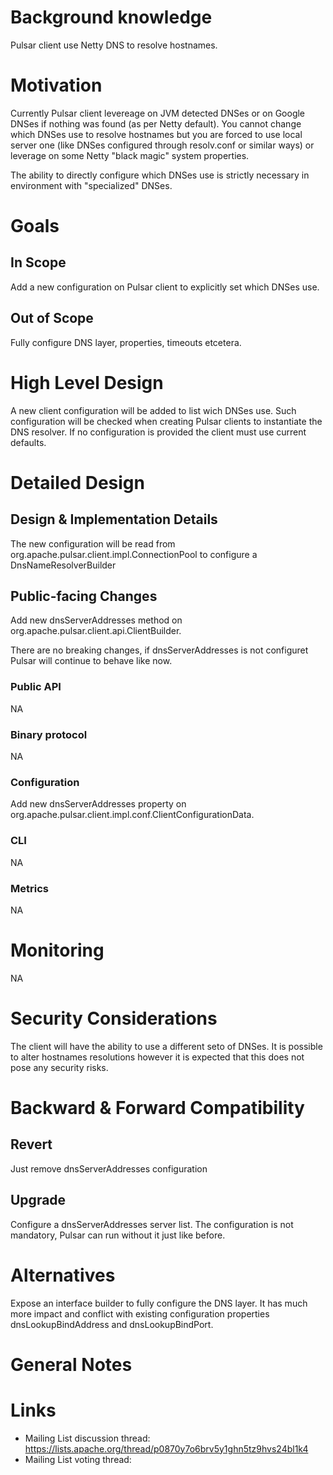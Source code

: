 # Background knowledge

Pulsar client use Netty DNS to resolve hostnames.

# Motivation

Currently Pulsar client levereage on JVM detected DNSes or on Google DNSes if nothing was found (as per Netty default). You cannot change which DNSes use to resolve hostnames but you are forced to use local server one (like DNSes configured through resolv.conf or similar ways) or leverage on some Netty "black magic" system properties.

The ability to directly configure which DNSes use is strictly necessary in environment with "specialized" DNSes.

# Goals

## In Scope

Add a new configuration on Pulsar client to explicitly set which DNSes use.

## Out of Scope

Fully configure DNS layer, properties, timeouts etcetera.


# High Level Design

A new client configuration will be added to list wich DNSes use. Such configuration will be checked when creating Pulsar clients to instantiate the DNS resolver.
If no configuration is provided the client must use current defaults.


# Detailed Design

## Design & Implementation Details

The new configuration will be read from org.apache.pulsar.client.impl.ConnectionPool to configure a DnsNameResolverBuilder

## Public-facing Changes
Add new dnsServerAddresses method on org.apache.pulsar.client.api.ClientBuilder.

There are no breaking changes, if dnsServerAddresses is not configuret Pulsar will continue to behave like now.


### Public API

NA

### Binary protocol

NA

### Configuration

Add new dnsServerAddresses property on org.apache.pulsar.client.impl.conf.ClientConfigurationData.

### CLI

NA

### Metrics

NA

# Monitoring

NA

# Security Considerations

The client will have the ability to use a different seto of DNSes. It is possible to alter hostnames resolutions however it is expected that this does not pose any security risks.

# Backward & Forward Compatibility

## Revert

Just remove dnsServerAddresses configuration

## Upgrade

Configure a dnsServerAddresses server list. The configuration is not mandatory, Pulsar can run without it just like before.

# Alternatives

Expose an interface builder to fully configure the DNS layer. It has much more impact and conflict with existing configuration properties dnsLookupBindAddress and dnsLookupBindPort.

# General Notes

# Links

* Mailing List discussion thread: https://lists.apache.org/thread/p0870y7o6brv5y1ghn5tz9hvs24bl1k4
* Mailing List voting thread:
